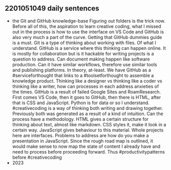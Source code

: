 ## 2201051049 daily sentences

* the Git and GitHub knowledge-base
Figuring out folders is the trick now.
Before all of this, the aspiration to learn creative coding, what I missed out in the process is how to use the interface on VS Code and GitHub is also very much a part of the curve.
Getting that GitHub dummies guide is a must.
Git is a type of thinking about working with files.
Of what I understand.
GitHub is a service where this thinking can happen online.
It is mostly for collaboration but is it hackable for writing projects is a question to address. 
Can document making happen like software production. 
Can it have similar workflows, therefore use similar tools and publishing platforms.
In theory, at-least.
We have GitHub as a #serviceforthought that links to a #toolsetforthought to assemble a knowledge product.
Thinking like a designer vs thinking like a coder vs thinking like a writer, how can processes in each address anxieties of the times.
GitHub is a result of failed Google Sites and RoamResearch.
First comes VS Code, then it goes to GitHub, then there is HTML, after that is CSS and JavaScript.
Python is for data or so I understand.
#creativecoding is a way of thinking both writing and drawing together.
Previously both was generated as a result of a kind of intuition.
Can the process have a methodology.
HTML gives a certain structure for thinking about text, almost like markdown.
CSS styles it, make it look in a certain way.
JavaScript gives behaviour to this material.
Whole projects here are interfaces.
Problems to address are how do you make a presentation in JavaScript.
Since the rough road map is outlined, it would make sense to now map the state of content I already have and need to process before proceeding forward.
Thus #productivitypatterns before #creativecoding
* 2023 